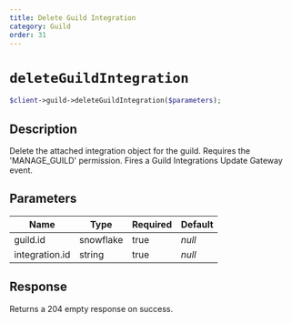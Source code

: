 ```yaml
---
title: Delete Guild Integration
category: Guild
order: 31
---
```


# `deleteGuildIntegration`

```php
$client->guild->deleteGuildIntegration($parameters);
```

## Description

Delete the attached integration object for the guild. Requires the &#039;MANAGE_GUILD&#039; permission.  Fires a Guild Integrations Update Gateway event.

## Parameters


Name | Type | Required | Default
--- | --- | --- | ---
guild.id | snowflake | true | *null*
integration.id | string | true | *null*

## Response

Returns a 204 empty response on success.

